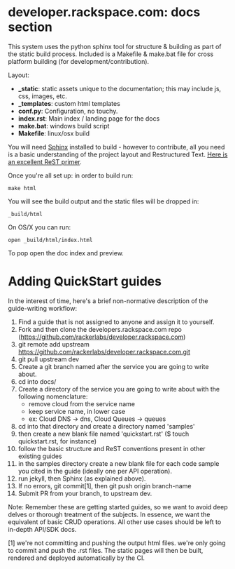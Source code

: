 developer.rackspace.com: docs section
======================================

This system uses the python sphinx tool for structure & building as part of the
static build process. Included is a Makefile & make.bat file for cross platform
building (for development/contribution).

Layout:

* **_static**: static assets unique to the documentation; this may include js,
  css, images, etc.
* **_templates**: custom html templates
* **conf.py**: Configuration, no touchy.
* **index.rst**: Main index / landing page for the docs
* **make.bat**: windows build script
* **Makefile**: linux/osx build

You will need [Sphinx](http://sphinx-doc.org/) installed to build - however to
contribute, all you need is a basic understanding of the project layout and
Restructured Text. [Here is an excellent ReST primer](http://sphinx-doc.org/rest.html).

Once you're all set up: in order to build run:

```
make html
```

You will see the build output and the static files will be dropped in:

```
_build/html
```

On OS/X you can run:

```
open _build/html/index.html
```

To pop open the doc index and preview.


Adding QuickStart guides
=========================

In the interest of time, here's a brief non-normative description of the guide-writing workflow:

1. Find a guide that is not assigned to anyone and assign it to yourself.
2. Fork and then clone the developers.rackspace.com repo (https://github.com/rackerlabs/developer.rackspace.com)
3. git remote add upstream https://github.com/rackerlabs/developer.rackspace.com.git
4. git pull upstream dev
5. Create a git branch named after the service you are going to write about.
6. cd into docs/ 
7. Create a directory of the service you are going to write about with the following nomenclature:
   - remove cloud from the service name
   - keep service name, in lower case
   - ex: Cloud DNS -> dns, Cloud Queues -> queues
8. cd into that directory and create a directory named 'samples'
9. then create a new blank file named 'quickstart.rst' ($ touch quickstart.rst, for instance)
10. follow the basic structure and ReST conventions present in other existing guides
11. in the samples directory create a new blank file for each code sample you cited in the guide (ideally one per API operation).
12. run jekyll, then Sphinx (as explained above).
13. If no errors, git commit[1], then git push origin branch-name
14. Submit PR from your branch, to upstream dev.

Note: Remember these are getting started guides, so we want to avoid deep delves or thorough treatment of the subjects. In essence, we want the equivalent of basic CRUD operations. All other use cases should be left to in-depth API/SDK docs.

[1] we're not committing and pushing the output html files. we're only going to commit and push the .rst files. The static pages will then be built, rendered and deployed automatically by the CI.



